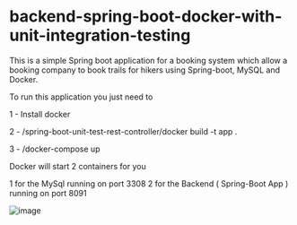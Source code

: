 # backend-spring-boot-docker-with-unit-integration-testing


This is a simple Spring boot application for a booking system which allow a booking company to book trails for hikers using Spring-boot, MySQL and Docker.

To run this application you just need to 

1 - Install docker

2 - /spring-boot-unit-test-rest-controller/docker build -t app .

3 - /docker-compose up

Docker will start 2 containers for you

1 for the MySql running on port 3308
2 for the Backend ( Spring-Boot App ) running on port 8091

![image](https://user-images.githubusercontent.com/65496901/187028369-a86093c4-6b74-4c78-aa6b-9a6c3ad9b72e.png)



